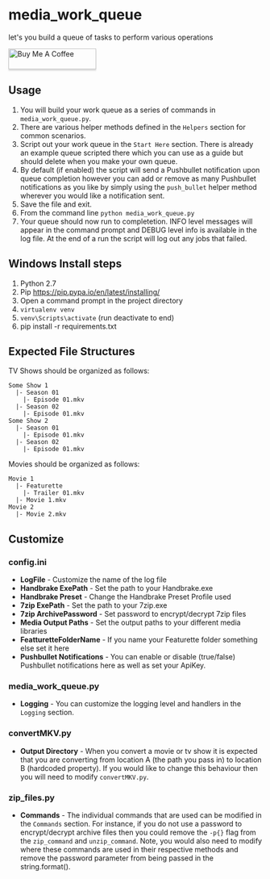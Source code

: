 # media_work_queue
let's you build a queue of tasks to perform various operations

<a href="https://www.buymeacoffee.com/philosowaffle" target="_blank"><img src="https://www.buymeacoffee.com/assets/img/custom_images/black_img.png" alt="Buy Me A Coffee" style="height: 41px !important;width: 174px !important;box-shadow: 0px 3px 2px 0px rgba(190, 190, 190, 0.5) !important;-webkit-box-shadow: 0px 3px 2px 0px rgba(190, 190, 190, 0.5) !important;" ></a>

## Usage
1. You will build your work queue as a series of commands in `media_work_queue.py`.
2. There are various helper methods defined in the `Helpers` section for common scenarios.
3. Script out your work queue in the `Start Here` section.  There is already an example queue scripted there which you can use as a guide but should delete when you make your own queue.
4. By default (if enabled) the script will send a Pushbullet notification upon queue completion however you can add or remove as many Pushbullet notifications as you like by simply using the `push_bullet` helper method wherever you would like a notification sent.
4. Save the file and exit.
5. From the command line `python media_work_queue.py`
6. Your queue should now run to completetion.  INFO level messages will appear in the command prompt and DEBUG level info is available in the log file.  At the end of a run the script will log out any jobs that failed.

## Windows Install steps

1. Python 2.7
2. Pip https://pip.pypa.io/en/latest/installing/
3. Open a command prompt in the project directory
4. `virtualenv venv`
5. `venv\Scripts\activate` (run deactivate to end)
3. pip install -r requirements.txt

## Expected File Structures

TV Shows should be organized as follows:
```
Some Show 1
  |- Season 01
    |- Episode 01.mkv
  |- Season 02
    |- Episode 01.mkv
Some Show 2
  |- Season 01
    |- Episode 01.mkv
  |- Season 02
    |- Episode 01.mkv
```

Movies should be organized as follows:
```
Movie 1
  |- Featurette
    |- Trailer 01.mkv
  |- Movie 1.mkv
Movie 2
  |- Movie 2.mkv
```

## Customize

### config.ini
* **LogFile** - Customize the name of the log file
* **Handbrake ExePath** - Set the path to your Handbrake.exe
* **Handbrake Preset** - Change the Handbrake Preset Profile used
* **7zip ExePath** - Set the path to your 7zip.exe
* **7zip ArchivePassword** - Set password to encrypt/decrypt 7zip files
* **Media Output Paths** - Set the output paths to your different media libraries
* **FeatturetteFolderName** - If you name your Featurette folder something else set it here
* **Pushbullet Notifications** - You can enable or disable (true/false) Pushbullet notifications here as well as set your ApiKey.

### media_work_queue.py
* **Logging** - You can customize the logging level and handlers in the `Logging` section.

### convertMKV.py
* **Output Directory** - When you convert a movie or tv show it is expected that you are converting from location A (the path you pass in) to location B (hardcoded property).  If you would like to change this behaviour then you will need to modify `convertMKV.py`.

### zip_files.py
* **Commands** - The individual commands that are used can be modified in the `Commands` section.  For instance, if you do not use a password to encrypt/decrypt archive files then you could remove the `-p{}` flag from the `zip_command` and `unzip_command`.  Note, you would also need to modify where these commands are used in their respective methods and remove the password parameter from being passed in the string.format().
